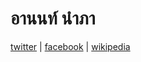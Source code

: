 # อานนท์ นำภา

[twitter] | [facebook] | [wikipedia]

[twitter]:https://twitter.com/arnonnampa?ref_src=twsrc%5Egoogle%7Ctwcamp%5Eserp%7Ctwgr%5Eauthor
[facebook]:https://www.facebook.com/people/%E0%B8%AD%E0%B8%B2%E0%B8%99%E0%B8%99%E0%B8%97%E0%B9%8C-%E0%B8%99%E0%B8%B3%E0%B8%A0%E0%B8%B2/100000942179021
[wikipedia]:https://th.wikipedia.org/wiki/%E0%B8%AD%E0%B8%B2%E0%B8%99%E0%B8%99%E0%B8%97%E0%B9%8C_%E0%B8%99%E0%B8%B3%E0%B8%A0%E0%B8%B2